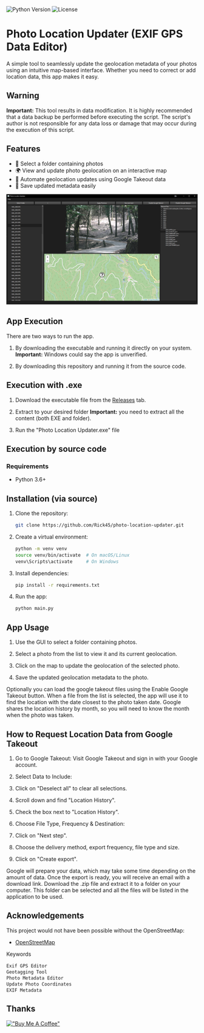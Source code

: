 ![Python Version](https://img.shields.io/badge/python-3.6%2B-blue)
![License](https://img.shields.io/github/license/Rick45/photo-location-updater)

# Photo Location Updater (EXIF GPS Data Editor)
A simple tool to seamlessly update the geolocation metadata of your photos using an intuitive map-based interface. Whether you need to correct or add location data, this app makes it easy.


## Warning

**Important:** This tool results in data modification. It is highly recommended that a data backup be performed before executing the script. The script's author is not responsible for any data loss or damage that may occur during the execution of this script.

## Features
- 📂 Select a folder containing photos
- 🌍 View and update photo geolocation on an interactive map
- 🤖 Automate geolocation updates using Google Takeout data
- 💾 Save updated metadata easily


![app](./src/sample.png)



## App Execution 

There are two ways to run the app.

1. By downloading the executable and running it directly on your system. **Important:** Windows could say the app is unverified.

2. By downloading this repository and running it from the source code.



## Execution with .exe

1. Download the executable file from the [Releases](https://github.com/Rick45/photo-location-updater/releases) tab.

2. Extract to your desired folder **Important:** you need to extract all the content (both EXE and folder).

3. Run the "Photo Location Updater.exe" file


## Execution by source code

### Requirements

- Python 3.6+

## Installation (via source)
1. Clone the repository:
    ```bash
    git clone https://github.com/Rick45/photo-location-updater.git
    ```
2. Create a virtual environment:
    ```bash
    python -m venv venv
    source venv/bin/activate  # On macOS/Linux
    venv\Scripts\activate     # On Windows
    ```
3. Install dependencies:
    ```bash
    pip install -r requirements.txt
    ```

4. Run the app:
    ```bash
    python main.py
    ```

## App Usage

1. Use the GUI to select a folder containing photos.

2. Select a photo from the list to view it and its current geolocation.

3. Click on the map to update the geolocation of the selected photo.

4. Save the updated geolocation metadata to the photo.

Optionally you can load the google takeout files using the Enable Google Takeout button. When a file from the list is selected, the app will use it to find the location with the date closest to the photo taken date. Google shares the location history by month, so you will need to know the month when the photo was taken.



## How to Request Location Data from Google Takeout

1. Go to Google Takeout: Visit Google Takeout and sign in with your Google account.

2. Select Data to Include:

3. Click on "Deselect all" to clear all selections.
4. Scroll down and find "Location History".
5. Check the box next to "Location History".
6. Choose File Type, Frequency & Destination:

7. Click on "Next step".
8. Choose the delivery method, export frequency, file type and size.
9. Click on "Create export".

Google will prepare your data, which may take some time depending on the amount of data.
Once the export is ready, you will receive an email with a download link.
Download the .zip file and extract it to a folder on your computer.
This folder can be selected and all the files will be listed in the application to be used.


## Acknowledgements

This project would not have been possible without the OpenStreetMap:

- [OpenStreetMap](https://www.openstreetmap.org/)

Keywords

    Exif GPS Editor
    Geotagging Tool
    Photo Metadata Editor
    Update Photo Coordinates
    EXIF Metadata

## Thanks
[!["Buy Me A Coffee"](https://www.buymeacoffee.com/assets/img/custom_images/orange_img.png)](https://www.buymeacoffee.com/rick45)
